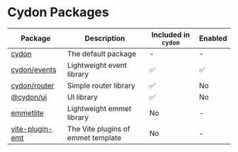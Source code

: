 # Cydon Packages

| Package                              | Description                        | Included in `cydon` | Enabled |
| ------------------------------------ | ---------------------------------- | ------------------- | ------- |
| [cydon](./cydon)                     | The default package                | -                   | -       |
| [cydon/events](./cydon/events.ts)    | Lightweight event library          | ✅                   | ✅       |
| [cydon/router](./cydon/router.ts)    | Simple router library              | ✅                   | No      |
| [@cydon/ui](./ui)                    | UI library                         | ✅                   | No      |
| [emmetlite](./emmetlite)             | Lightweight emmet library          | No                  | -       |
| [vite-plugin-emt](./vite-plugin-emt) | The Vite plugins of emmet template | No                  | -       |
